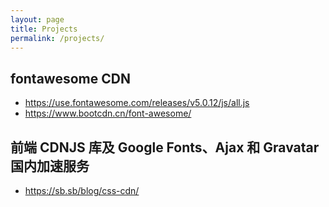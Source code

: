 ```yaml
---
layout: page
title: Projects
permalink: /projects/
---
```


## fontawesome CDN
  
- https://use.fontawesome.com/releases/v5.0.12/js/all.js
- https://www.bootcdn.cn/font-awesome/

## 前端 CDNJS 库及 Google Fonts、Ajax 和 Gravatar 国内加速服务
  
- https://sb.sb/blog/css-cdn/
